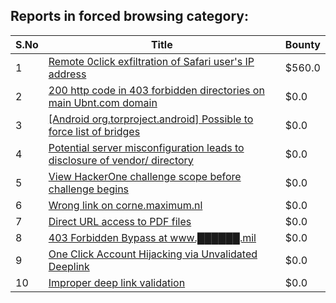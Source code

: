 ## Reports in forced browsing category:
| S.No | Title | Bounty |
| ---- | ----- | ------ |
| 1 | [Remote 0click exfiltration of Safari user's IP address](https://hackerone.com/reports/1392211) | $560.0 |
| 2 | [200 http code in 403 forbidden directories on main Ubnt.com domain](https://hackerone.com/reports/220150) | $0.0 |
| 3 | [[Android org.torproject.android] Possible to force list of bridges](https://hackerone.com/reports/252626) | $0.0 |
| 4 | [Potential server misconfiguration leads to disclosure of vendor/ directory](https://hackerone.com/reports/271391) | $0.0 |
| 5 | [View HackerOne challenge scope before challenge begins](https://hackerone.com/reports/565736) | $0.0 |
| 6 | [Wrong link on corne.maximum.nl](https://hackerone.com/reports/643446) | $0.0 |
| 7 | [Direct URL access to PDF files](https://hackerone.com/reports/263780) | $0.0 |
| 8 | [403 Forbidden Bypass at www.██████.mil](https://hackerone.com/reports/991717) | $0.0 |
| 9 | [One Click Account Hijacking via Unvalidated Deeplink](https://hackerone.com/reports/1500614) | $0.0 |
| 10 | [Improper deep link validation ](https://hackerone.com/reports/1087744) | $0.0 |